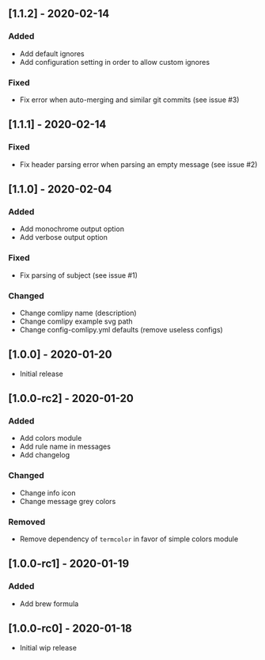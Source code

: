 ## [1.1.2] - 2020-02-14
### Added
- Add default ignores
- Add configuration setting in order to allow custom ignores

### Fixed
- Fix error when auto-merging and similar git commits (see issue #3)

## [1.1.1] - 2020-02-14
### Fixed
- Fix header parsing error when parsing an empty message (see issue #2)

## [1.1.0] - 2020-02-04
### Added
- Add monochrome output option
- Add verbose output option

### Fixed
- Fix parsing of subject (see issue #1)

### Changed
- Change comlipy name (description)
- Change comlipy example svg path
- Change config-comlipy.yml defaults (remove useless configs)

## [1.0.0] - 2020-01-20
- Initial release

## [1.0.0-rc2] - 2020-01-20

### Added
- Add colors module
- Add rule name in messages  
- Add changelog

### Changed
- Change info icon
- Change message grey colors

### Removed
- Remove dependency of `termcolor` in favor of simple colors module 

## [1.0.0-rc1] - 2020-01-19
### Added
- Add brew formula

## [1.0.0-rc0] - 2020-01-18
- Initial wip release